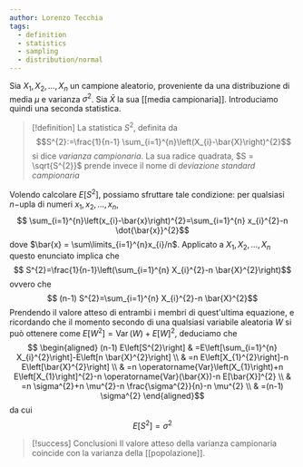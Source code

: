 ```yaml
---
author: Lorenzo Tecchia
tags:
  - definition
  - statistics
  - sampling
  - distribution/normal
---
```

Sia $X_{1}, X_{2}, \dots, X_{n}$ un campione aleatorio, proveniente da una distribuzione di media $\mu$ e varianza $\sigma^{2}$. Sia $\bar{X}$ la sua [[media campionaria]]. Introduciamo quindi una seconda statistica.
>[!definition]
> La statistica $S^{2}$, definita da $$S^{2}:=\frac{1}{n-1} \sum_{i=1}^{n}\left(X_{i}-\bar{X}\right)^{2}$$ si dice *varianza campionaria*. La sua radice quadrata, $S = \sqrt{S^{2}}$ prende invece il nome di *deviazione standard campionaria*

Volendo calcolare $E[S^{2}]$, possiamo sfruttare tale condizione: per qualsiasi $n-$upla di numeri $x_{1}, x_{2}, \dots, x_{n}$, $$
\sum_{i=1}^{n}\left(x_{i}-\bar{x}\right)^{2}=\sum_{i=1}^{n} x_{i}^{2}-n \dot{\bar{x}}^{2}$$ dove $\bar{x} = \sum\limits_{i=1}^{n}x_{i}/n$. Applicato a $X_{1}, X_{2}, \dots, X_{n}$ questo enunciato implica che $$
S^{2}=\frac{1}{n-1}\left(\sum_{i=1}^{n} X_{i}^{2}-n \bar{X}^{2}\right)$$ ovvero che $$
(n-1) S^{2}=\sum_{i=1}^{n} X_{i}^{2}-n \bar{X}^{2}$$
Prendendo il valore atteso di entrambi i membri di quest'ultima equazione, e ricordando che il momento secondo di una qualsiasi variabile aleatoria $W$ si può ottenere come $E[W^{2}] = \operatorname{Var}(W) + E[W]^{2}$, deduciamo che $$
\begin{aligned}
(n-1) E\left[S^{2}\right] & =E\left[\sum_{i=1}^{n} X_{i}^{2}\right]-E\left[n \bar{X}^{2}\right] \\
& =n E\left[X_{1}^{2}\right]-n E\left[\bar{X}^{2}\right] \\
& =n \operatorname{Var}\left(X_{1}\right)+n E\left[X_{1}\right]^{2}-n \operatorname{Var}(\bar{X})-n E[\bar{X}]^{2} \\
& =n \sigma^{2}+n \mu^{2}-n \frac{\sigma^{2}}{n}-n \mu^{2} \\
& =(n-1) \sigma^{2}
\end{aligned}$$ da cui $$
E\left[S^{2}\right]=\sigma^{2}$$
>[!success] Conclusioni
> Il valore atteso della varianza campionaria coincide con la varianza della [[popolazione]].